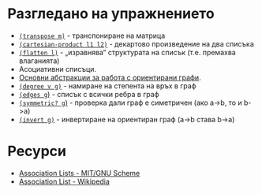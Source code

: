 Разгледано на упражнението
==========================

* [`(transpose m)`](01transpose.scm) - транспониране на матрица
* [`(cartesian-product l1 l2)`](02cartesian-product.scm) - декартово произведение на два списъка
* [`(flatten l)`](03flatten.scm) - „изравнява“ структурата на списък (т.е. премахва влаганията)
* Асоциативни списъци.
* [Основни абстракции за работа с ориентирани графи](04graph.scm).
* [`(degree v g)`](05degree.scm) - намиране на степента на връх в граф
* [`(edges g`)](06edges.scm) - списък с всички ребра в граф
* [`(symmetric? g`)](07symmetric.scm) - проверка дали граф е симетричен (ако a->b, то и b->a)
* [`(invert g)`](08invert.scm) - инвертиране на ориентиран граф (a->b става b->a)

Ресурси
=======

* [Association Lists - MIT/GNU Scheme](https://www.gnu.org/software/mit-scheme/documentation/mit-scheme-ref/Association-Lists.html)
* [Association List - Wikipedia](https://en.wikipedia.org/wiki/Association_list)
